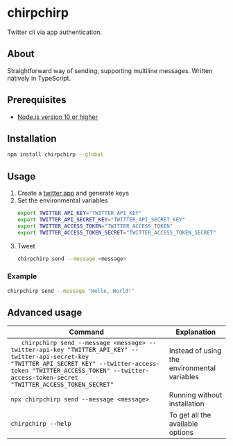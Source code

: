 # chirpchirp

Twitter cli via app authentication.

## About

Straightforward way of sending, supporting multiline messages. Written natively in TypeScript.

## Prerequisites

- [Node.js version 10 or higher](https://nodejs.org/en/download/)

## Installation

```bash
npm install chirpchirp --global
```

## Usage

1. Create a [twitter app](https://apps.twitter.com/) and generate keys
1. Set the environmental variables
	```bash
	export TWITTER_API_KEY="TWITTER_API_KEY"
	export TWITTER_API_SECRET_KEY="TWITTER_API_SECRET_KEY"
	export TWITTER_ACCESS_TOKEN="TWITTER_ACCESS_TOKEN"
	export TWITTER_ACCESS_TOKEN_SECRET="TWITTER_ACCESS_TOKEN_SECRET"
	```
1. Tweet
	```bash
	chirpchirp send --message <message>
	```

### Example

```bash
chirpchirp send --message "Hello, World!"
```

## Advanced usage

Command | Explanation
--- | ---
`	chirpchirp send --message <message> --twitter-api-key "TWITTER_API_KEY" --twitter-api-secret-key "TWITTER_API_SECRET_KEY" --twitter-access-token "TWITTER_ACCESS_TOKEN" --twitter-access-token-secret "TWITTER_ACCESS_TOKEN_SECRET"` | Instead of using the environmental variables
`npx chirpchirp send --message <message>` | Running without installation
`chirpchirp --help` | To get all the available options